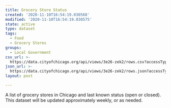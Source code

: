 ```yaml
---
title: Grocery Store Status
created: '2020-11-10T16:54:19.030568'
modified: '2020-11-10T16:54:19.030575'
state: active
type: dataset
tags:
  - Food
  - Grocery Stores
groups:
  - Local Government
csv_url: >-
  https://data.cityofchicago.org/api/views/3e26-zek2/rows.csv?accessType=DOWNLOAD
json_url: >-
  https://data.cityofchicago.org/api/views/3e26-zek2/rows.json?accessType=DOWNLOAD
layout: post

---
```

A list of grocery stores in Chicago and last known status (open or closed). This dataset will be updated approximately weekly, or as needed.
